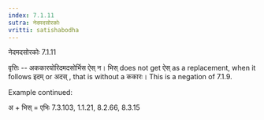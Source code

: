 ```yaml
---
index: 7.1.11
sutra: नेदमदसोरकोः
vritti: satishabodha
---
```



 नेदमदसोरकोः 7.1.11 


वृत्तिः -- अककारयोरिदमदसोर्भिस ऐस् न। भिस् does not get ऐस् as a replacement, when it follows इदम् or अदस् , that is without a ककारः। This is a negation of 7.1.9. 


Example continued: 


अ + भिस् = एभिः 7.3.103, 1.1.21, 8.2.66, 8.3.15 


